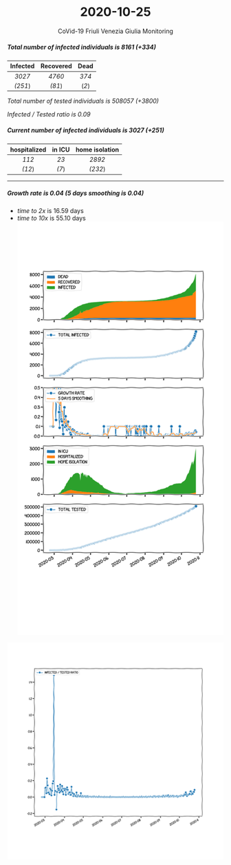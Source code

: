 <div align='center'>

# 2020-10-25
CoVid-19 Friuli Venezia Giulia Monitoring
</div>

##### Total number of infected individuals is 8161 (+334)
Infected | Recovered | Dead
:---: | :---: | :---:
*3027* | *4760* | *374*
*(251*) | *(81*) | (*2*)

*Total number of tested individuals is 508057 (+3800)*

*Infected / Tested ratio is 0.09*
##### Current number of infected individuals is 3027 (+251)
hospitalized | in ICU | home isolation
:---: | :---: | :---:
*112* |*23* |*2892*
*(12*) |*(7*) |*(232*)
***
##### Growth rate is 0.04 (5 days smoothing is 0.04)
- *time to 2x* is 16.59 days
- *time to 10x* is 55.10 days
![stats][stats]

![infected_normalized][infected_normalized]

[stats]: stats_FriuliVeneziaGiulia.png
[infected_normalized]: infected_normalized_FriuliVeneziaGiulia.png
